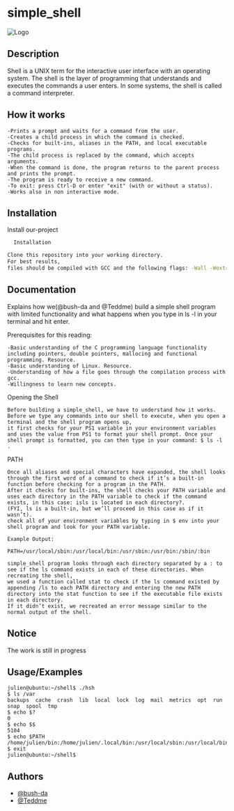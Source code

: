 
# simple_shell


![Logo](https://s3.amazonaws.com/intranet-projects-files/holbertonschool-low_level_programming/235/shell.jpeg)


## Description
Shell is a UNIX term for the interactive user interface with an operating system. The shell is the layer of programming that understands and executes the commands a user enters. In some systems, the shell is called a command interpreter.
## How it works

    -Prints a prompt and waits for a command from the user.
    -Creates a child process in which the command is checked.
    -Checks for built-ins, aliases in the PATH, and local executable programs.
    -The child process is replaced by the command, which accepts arguments.
    -When the command is done, the program returns to the parent process and prints the prompt.
    -The program is ready to receive a new command.
    -To exit: press Ctrl-D or enter "exit" (with or without a status).
    -Works also in non interactive mode.

## Installation

Install our-project 

```bash
  Installation

Clone this repository into your working directory. 
For best results,
files should be compiled with GCC and the following flags: -Wall -Wextra -Werror -pedantic -std=gnu89
```
    
## Documentation

Explains how we(@bush-da and @Teddme) build a simple shell program with limited functionality
 and what happens when you type in ls -l in your terminal and hit enter.

Prerequisites for this reading:

    -Basic understanding of the C programming language functionality including pointers, double pointers, mallocing and functional programming. Resource.
    -Basic understanding of Linux. Resource.
    -Understanding of how a file goes through the compilation process with gcc.
    -Willingness to learn new concepts.
Opening the Shell
```
Before building a simple_shell, we have to understand how it works. Before we type any commands into our shell to execute, when you open a terminal and the shell program opens up, 
it first checks for your PS1 variable in your environment variables and uses the value from PS1 to format your shell prompt. Once your shell prompt is formatted, you can then type in your command: $ ls -l .
```
PATH
```
Once all aliases and special characters have expanded, the shell looks through the first word of a command to check if it’s a built-in function before checking for a program in the PATH. 
After it checks for built-ins, the shell checks your PATH variable and uses each directory in the PATH variable to check if the command exists, in this case: isls is located in each directory?. 
(FYI, ls is a built-in, but we’ll proceed in this case as if it wasn’t).
check all of your environment variables by typing in $ env into your shell program and look for your PATH variable.

Example Output:

PATH=/usr/local/sbin:/usr/local/bin:/usr/sbin:/usr/bin:/sbin/:bin

simple_shell program looks through each directory separated by a : to see if the ls command exists in each of these directories. When recreating the shell, 
we used a function called stat to check if the ls command existed by appending /ls to each PATH directory and entering the new PATH directory into the stat function to see if the executable file exists in each directory. 
If it didn’t exist, we recreated an error message similar to the normal output of the shell.
```
## Notice
The work is still in progress
## Usage/Examples

```
julien@ubuntu:~/shell$ ./hsh
$ ls /var
backups  cache  crash  lib  local  lock  log  mail  metrics  opt  run  snap  spool  tmp
$ echo $?
0
$ echo $$
5104
$ echo $PATH
/home/julien/bin:/home/julien/.local/bin:/usr/local/sbin:/usr/local/bin:/usr/sbin:/usr/bin:/sbin:/bin:/usr/games:/usr/local/games:/snap/bin
$ exit 
julien@ubuntu:~/shell$ 
```


## Authors

- [@bush-da](https://www.github.com/bush-da)
- [@Teddme](https://www.github.com/Teddme)


